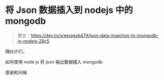 # 将 Json 数据插入到 nodejs 中的 mongodb

> 原文：<https://dev.to/sreeragvk479/json-data-insertion-to-mongodb-in-nodejs-28c5>

嗨伙计们，

如何使用 node js 将 json 输出数据插入 mongodb

感谢和问候
